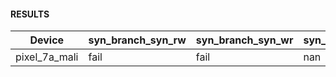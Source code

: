 #### RESULTS


| Device        | syn_branch_syn_rw   | syn_branch_syn_wr   |   syn_branch_syn_ww |   syn_lock_step_rw |   syn_lock_step_wr |   syn_lock_step_ww |   syn_subgroup_op_rw |   syn_subgroup_op_wr |   syn_subgroup_op_ww |   syn_memory_converge_ww |
|---------------|---------------------|---------------------|---------------------|--------------------|--------------------|--------------------|----------------------|----------------------|----------------------|--------------------------|
| pixel_7a_mali | fail                | fail                |                 nan |                nan |                nan |                nan |                  nan |                  nan |                  nan |                      nan |